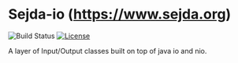 Sejda-io (https://www.sejda.org)
=====
![Build Status](https://github.com/torakiki/sejda-io/actions/workflows/build.yml/badge.svg)
[![License](http://img.shields.io/badge/license-APLv2-blue.svg)](https://www.apache.org/licenses/LICENSE-2.0.html)

A layer of Input/Output classes built on top of java io and nio.


